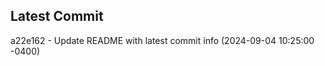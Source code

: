 
## Latest Commit
a22e162 - Update README with latest commit info (2024-09-04 10:25:00 -0400) <Yunxi-Zhou>
